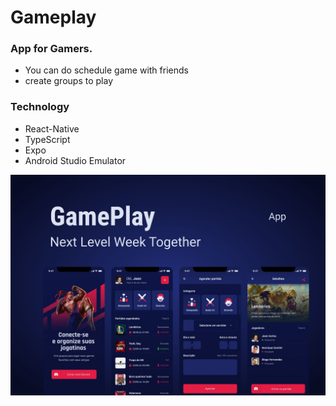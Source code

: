 # Gameplay

### App for Gamers.

- You can do schedule game with friends
- create groups to play

### Technology
- React-Native
- TypeScript
- Expo
- Android Studio Emulator

<img src="https://github.com/JeanCarl00s/gameplay/blob/main/src/assets/ReadmeImage.jpg"/>

